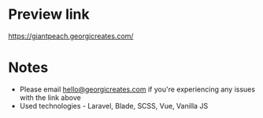 # Preview link
<a href="https://giantpeach.georgicreates.com/" target="_blank">https://giantpeach.georgicreates.com/</a>

# Notes
- Please email [hello@georgicreates.com](mailto:hello@georgicreates.com) if you're experiencing any issues with the link above
- Used technologies - Laravel, Blade, SCSS, Vue, Vanilla JS